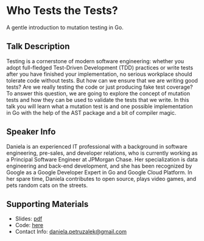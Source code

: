 # Who Tests the Tests?

A gentle introduction to mutation testing in Go.

## Talk Description

Testing is a cornerstone of modern software engineering: whether you adopt full-fledged Test-Driven Development (TDD) practices or write tests after you have finished your implementation, no serious workplace should tolerate code without tests. But how can we ensure that we are writing good tests? Are we really testing the code or just producing fake test coverage? To answer this question, we are going to explore the concept of mutation tests and how they can be used to validate the tests that we write. In this talk you will learn what a mutation test is and one possible implementation in Go with the help of the AST package and a bit of compiler magic.

## Speaker Info

Daniela is an experienced IT professional with a background in software engineering, pre-sales, and developer relations, who is currently working as a Principal Software Engineer at JPMorgan Chase. Her specialization is data engineering and back-end development, and she has been recognized by Google as a Google Developer Expert in Go and Google Cloud Platform. In her spare time, Daniela contributes to open source, plays video games, and pets random cats on the streets.

## Supporting Materials

- Slides: [pdf](DanielaPetruzalek_WhoTestsTheTests.pdf)
- Code: [here](https://github.com/danicat/gophercon2024)
- Contact Info: [daniela.petruzalek@gmail.com](mailto:daniela.petruzalek@gmail.com)